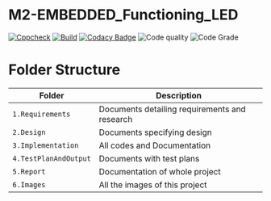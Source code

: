 # M2-EMBEDDED_Functioning_LED

[![Cppcheck](https://github.com/vishnukumar25/M2-EMBEDDED_Functioning_LED/actions/workflows/cppcheck.yml/badge.svg)](https://github.com/vishnukumar25/M2-EMBEDDED_Functioning_LED/actions/workflows/cppcheck.yml)
[![Build](https://github.com/vishnukumar25/M2-EMBEDDED_Functioning_LED/actions/workflows/compile.yml/badge.svg)](https://github.com/vishnukumar25/M2-EMBEDDED_Functioning_LED/actions/workflows/compile.yml)
[![Codacy Badge](https://app.codacy.com/project/badge/Grade/dc9684b4a64546ccbc55c3e8753503f8)](https://www.codacy.com/gh/vishnukumar25/M2-EMBEDDED_Functioning_LED/dashboard?utm_source=github.com&amp;utm_medium=referral&amp;utm_content=vishnukumar25/M2-EMBEDDED_Functioning_LED&amp;utm_campaign=Badge_Grade)
![Code quality](https://api.codiga.io/project/30186/score/svg)
![Code Grade](https://api.codiga.io/project/30186/status/svg)


# Folder Structure
| Folder | Description |
|---|---|
| `1.Requirements` | Documents detailing requirements and research |
| `2.Design` | Documents specifying design |
| `3.Implementation` | All codes and Documentation |
| `4.TestPlanAndOutput` | Documents with test plans |
| `5.Report` | Documentation of whole project |
| `6.Images` | All the images of this project |
